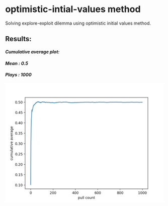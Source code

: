 # optimistic-intial-values method
Solving explore-exploit dilemma using optimistic initial values method.

## Results:

#### *Cumulative average plot:*
#### *Mean : 0.5*
#### *Plays : 1000*
![alt text](https://github.com/hrushikeshjadhav9/optimistic-intial-values/blob/master/results/cumulativeAveragePlot.png)

